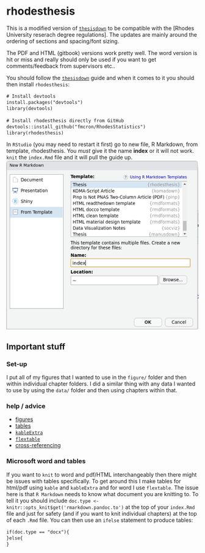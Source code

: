 # rhodesthesis

This is a modified version of [`thesisdown`](https://github.com/ismayc/thesisdown) to be compatible with the [Rhodes University reserach degree regulations]. The updates are mainly around the ordering of sections and spacing/font sizing.


The PDF and HTML (gitbook) versions work pretty well. The word version is hit or miss and really should only be used if you want to get comments/feedback from supervisors etc..

You should follow the [`thesisdown`](https://github.com/ismayc/thesisdown) guide and when it comes to it you should then install `rhodesthesis`:

```{r}
# Install devtools
install.packages("devtools")
library(devtools)

# Install rhodesthesis directly from GitHub
devtools::install_github("fmcron/RhodesStatistics")
library(rhodesthesis)
```

In `RStudio` (you may need to restart it first) go to new file, R Markdown, from template, rhodesthesis. You *must* give it the name **index** or it will not work. `knit` the `index.Rmd` file and it will pull the guide up.
![](rhodesscreen.png)


## Important stuff 

### Set-up
I put all of my figures that I wanted to use in the `figure/` folder and then within individual chapter folders. I did a similar thing with any data I wanted to use by using the `data/` folder and then using chapters within that.

### help / advice

* [figures](https://bookdown.org/yihui/bookdown/figures.html)
* [tables](https://bookdown.org/yihui/bookdown/tables.html)
* [`kableExtra`](http://haozhu233.github.io/kableExtra/awesome_table_in_html.html)
* [`flextable`](https://davidgohel.github.io/flextable/articles/overview.html)
* [cross-referencing](https://bookdown.org/yihui/bookdown/cross-references.html)


### Microsoft word and tables
If you want to `knit` to word and pdf/HTML interchangeably then there might be issues with tables specifically. To get around this I make tables for html/pdf using `kable` and `kableExtra` and for word I use `flextable`. The issue here is that `R Markdown` needs to know what document you are knitting to. To tell it you should include `doc.type <- knitr::opts_knit$get('rmarkdown.pandoc.to')` at the top of your `index.Rmd` file and just for safety (and if you want to knit individual chapters) at the top of each `.Rmd` file. You can then use an `ifelse` statement to produce tables:

```{r}
if(doc.type == "docx"){
}else{
}
```
